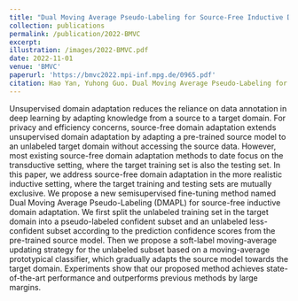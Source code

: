 ```yaml
---
title: "Dual Moving Average Pseudo-Labeling for Source-Free Inductive Domain Adaptation"
collection: publications
permalink: /publication/2022-BMVC
excerpt: 
illustration: /images/2022-BMVC.pdf
date: 2022-11-01
venue: 'BMVC'
paperurl: 'https://bmvc2022.mpi-inf.mpg.de/0965.pdf'
citation: Hao Yan, Yuhong Guo. Dual Moving Average Pseudo-Labeling for Source-Free Inductive Domain Adaptation. BMVC 2022.
---
```

Unsupervised domain adaptation reduces the reliance on data annotation in deep
learning by adapting knowledge from a source to a target domain. For privacy and efficiency concerns, source-free domain adaptation extends unsupervised domain adaptation
by adapting a pre-trained source model to an unlabeled target domain without accessing
the source data. However, most existing source-free domain adaptation methods to date
focus on the transductive setting, where the target training set is also the testing set. In this
paper, we address source-free domain adaptation in the more realistic inductive setting,
where the target training and testing sets are mutually exclusive. We propose a new semisupervised fine-tuning method named Dual Moving Average Pseudo-Labeling (DMAPL)
for source-free inductive domain adaptation. We first split the unlabeled training set in
the target domain into a pseudo-labeled confident subset and an unlabeled less-confident
subset according to the prediction confidence scores from the pre-trained source model.
Then we propose a soft-label moving-average updating strategy for the unlabeled subset based on a moving-average prototypical classifier, which gradually adapts the source
model towards the target domain. Experiments show that our proposed method achieves
state-of-the-art performance and outperforms previous methods by large margins.